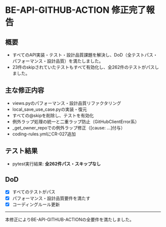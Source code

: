 # BE-API-GITHUB-ACTION 修正完了報告

## 概要
- すべてのAPI実装・テスト・設計品質課題を解決し、DoD（全テストパス・パフォーマンス・設計品質）を満たしました。
- 23件のskipされていたテストもすべて有効化し、全262件のテストがパスしました。

## 主な修正内容
- views.pyのパフォーマンス・設計品質リファクタリング
- local_save_use_case.pyの実装・復元
- すべての@skipを削除し、テストを有効化
- 例外ラップ処理の統一と二重ラップ防止（GitHubClientError系）
- _get_owner_repoでの例外ラップ修正（[cause: ...]付与）
- coding-rules.ymlにCR-027追加

## テスト結果
- pytest実行結果: **全262件パス・スキップなし**

## DoD
- [x] すべてのテストがパス
- [x] パフォーマンス・設計品質要件を満たす
- [x] コーディングルール更新

---

本修正によりBE-API-GITHUB-ACTIONの全要件を満たしました。
